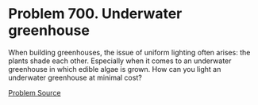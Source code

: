 # Problem 700. Underwater greenhouse

When building greenhouses, the issue of uniform lighting often arises: the plants shade each other. Especially when it comes to an underwater greenhouse in which edible algae is grown. How can you light an underwater greenhouse at minimal cost?

[Problem Source](https://www.trizland.ru/tasks/5330/)